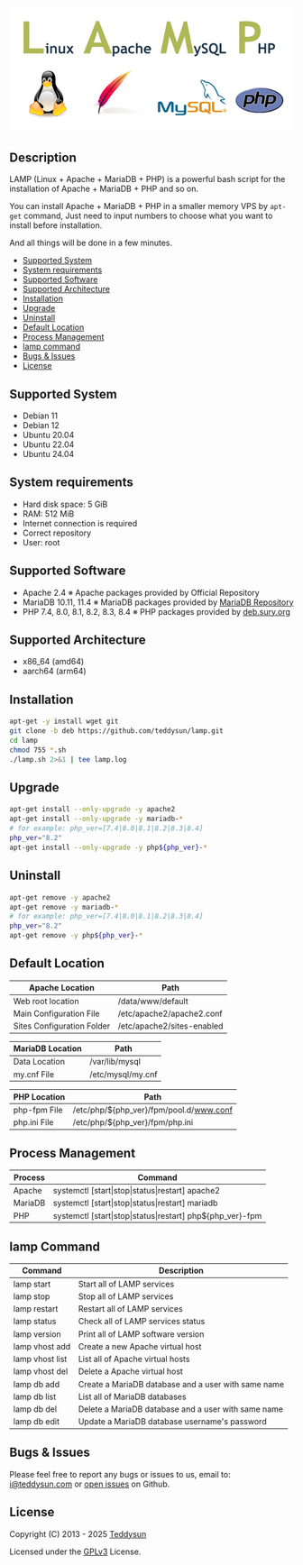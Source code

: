 <div align="center">
    <a href="https://lamp.sh/" target="_blank">
        <img alt="LAMP" src="https://github.com/teddysun/lamp/blob/master/conf/lamp.png">
    </a>
</div>

## Description

LAMP (Linux + Apache + MariaDB + PHP) is a powerful bash script for the installation of Apache + MariaDB + PHP and so on.

You can install Apache + MariaDB + PHP in a smaller memory VPS by `apt-get` command, Just need to input numbers to choose what you want to install before installation.

And all things will be done in a few minutes.

- [Supported System](#supported-system)
- [System requirements](#system-requirements)
- [Supported Software](#supported-software)
- [Supported Architecture](#supported-architecture)
- [Installation](#installation)
- [Upgrade](#upgrade)
- [Uninstall](#uninstall)
- [Default Location](#default-location)
- [Process Management](#process-management)
- [lamp command](#lamp-command)
- [Bugs & Issues](#bugs--issues)
- [License](#license)

## Supported System

- Debian 11
- Debian 12
- Ubuntu 20.04
- Ubuntu 22.04
- Ubuntu 24.04

## System requirements

- Hard disk space: 5 GiB
- RAM: 512 MiB
- Internet connection is required
- Correct repository
- User: root

## Supported Software

- Apache 2.4  ※ Apache packages provided by Official Repository
- MariaDB 10.11, 11.4  ※ MariaDB packages provided by [MariaDB Repository](https://dlm.mariadb.com/browse/mariadb_server/)
- PHP 7.4, 8.0, 8.1, 8.2, 8.3, 8.4  ※ PHP packages provided by [deb.sury.org](https://deb.sury.org/)

## Supported Architecture

- x86_64 (amd64)
- aarch64 (arm64)

## Installation

```bash
apt-get -y install wget git
git clone -b deb https://github.com/teddysun/lamp.git
cd lamp
chmod 755 *.sh
./lamp.sh 2>&1 | tee lamp.log
```

## Upgrade

```bash
apt-get install --only-upgrade -y apache2
apt-get install --only-upgrade -y mariadb-*
# for example: php_ver=[7.4|8.0|8.1|8.2|8.3|8.4]
php_ver="8.2"
apt-get install --only-upgrade -y php${php_ver}-*
```

## Uninstall

```bash
apt-get remove -y apache2
apt-get remove -y mariadb-*
# for example: php_ver=[7.4|8.0|8.1|8.2|8.3|8.4]
php_ver="8.2"
apt-get remove -y php${php_ver}-*
```

## Default Location

| Apache Location            | Path                                        |
|----------------------------|---------------------------------------------|
| Web root location          | /data/www/default                           |
| Main Configuration File    | /etc/apache2/apache2.conf                   |
| Sites Configuration Folder | /etc/apache2/sites-enabled                  |

| MariaDB Location           | Path                                        |
|----------------------------|---------------------------------------------|
| Data Location              | /var/lib/mysql                              |
| my.cnf File                | /etc/mysql/my.cnf                           |

| PHP Location               | Path                                        |
|----------------------------|---------------------------------------------|
| php-fpm File               | /etc/php/${php_ver}/fpm/pool.d/www.conf     |
| php.ini File               | /etc/php/${php_ver}/fpm/php.ini             |

## Process Management

| Process     | Command                                                    |
|-------------|------------------------------------------------------------|
| Apache      | systemctl [start\|stop\|status\|restart] apache2           |
| MariaDB     | systemctl [start\|stop\|status\|restart] mariadb           |
| PHP         | systemctl [start\|stop\|status\|restart] php${php_ver}-fpm |

## lamp Command

| Command          | Description                                           |
|------------------|-------------------------------------------------------|
| lamp start       | Start all of LAMP services                            |
| lamp stop        | Stop all of LAMP services                             |
| lamp restart     | Restart all of LAMP services                          |
| lamp status      | Check all of LAMP services status                     |
| lamp version     | Print all of LAMP software version                    |
| lamp vhost add   | Create a new Apache virtual host                      |
| lamp vhost list  | List all of Apache virtual hosts                      |
| lamp vhost del   | Delete a Apache virtual host                          |
| lamp db add      | Create a MariaDB database and a user with same name   |
| lamp db list     | List all of MariaDB databases                         |
| lamp db del      | Delete a MariaDB database and a user with same name   |
| lamp db edit     | Update a MariaDB database username's password         |

## Bugs & Issues

Please feel free to report any bugs or issues to us, email to: i@teddysun.com or [open issues](https://github.com/teddysun/lamp/issues) on Github.


## License

Copyright (C) 2013 - 2025 [Teddysun](https://teddysun.com/)

Licensed under the [GPLv3](LICENSE) License.
